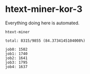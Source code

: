 # htext-miner-kor-3

Everything doing here is automated.

```
htext-miner

total: 8315/9855 (84.3734145104008%)

job0: 1502
job1: 1740
job2: 1641
job3: 1795
job4: 1637
```